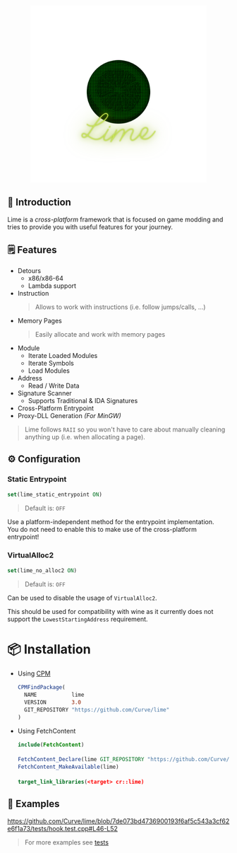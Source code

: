 <p align="center">
    <img src="assets/lime.svg" width=400>
</p>

## 👋 Introduction
Lime is a *cross-platform* framework that is focused on game modding and tries to provide you with useful features for your journey.


## 🗒️ Features
- Detours
  - x86/x86-64
  - Lambda support
- Instruction
  > Allows to work with instructions (i.e. follow jumps/calls, ...)
- Memory Pages
  > Easily allocate and work with memory pages
- Module
  - Iterate Loaded Modules
  - Iterate Symbols
  - Load Modules
- Address
  - Read / Write Data
- Signature Scanner
  - Supports Traditional & IDA Signatures
- Cross-Platform Entrypoint
- Proxy-DLL Generation _(For MinGW)_

> Lime follows `RAII` so you won't have to care about manually cleaning anything up (i.e. when allocating a page).

## ⚙️ Configuration

### Static Entrypoint
```cmake
set(lime_static_entrypoint ON)
```

> Default is: `OFF`

Use a platform-independent method for the entrypoint implementation.  
You do not need to enable this to make use of the cross-platform entrypoint!

### VirtualAlloc2
```cmake
set(lime_no_alloc2 ON)
```

> Default is: `OFF`

Can be used to disable the usage of `VirtualAlloc2`.  

This should be used for compatibility with wine as it currently does not support the `LowestStartingAddress` requirement.

# 📦 Installation

* Using [CPM](https://github.com/cpm-cmake/CPM.cmake)
  ```cmake
  CPMFindPackage(
    NAME           lime
    VERSION        3.0
    GIT_REPOSITORY "https://github.com/Curve/lime"
  )
  ```

* Using FetchContent
  ```cmake
  include(FetchContent)

  FetchContent_Declare(lime GIT_REPOSITORY "https://github.com/Curve/lime" GIT_TAG v3.0)
  FetchContent_MakeAvailable(lime)

  target_link_libraries(<target> cr::lime)
  ```

## 📖 Examples

https://github.com/Curve/lime/blob/7de073bd4736900193f6af5c543a3cf62e6f1a73/tests/hook.test.cpp#L46-L52

> For more examples see [tests](tests/)
